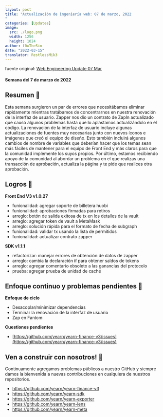 ```yaml
---
layout: post
title: "Actualización de ingeniería web: 07 de marzo, 2022
"
categories: [Updates]
image:
  src: ./logo.png
  width: 1256
  height: 1024
author: f0xTheSin
date: "2022-03-15"
translator: RestlessMik3
---
```


fuente original: [Web Engineering Update 07 Mar](https://yearnweb.substack.com/p/yearn-web-engineering-updates?s=r)

#### Semana del 7 de marzo de 2022

## **Resumen 💌**

Esta semana surgieron un par de errores que necesitábamos eliminar rápidamente mientras tratábamos de concentrarnos en nuestra renovación de la interfaz de usuario. Zapper nos dio un contrato de ZapIn actualizado que causó algunos problemas hasta que lo aplastamos actualizándolo en el código. La renovación de la interfaz de usuario incluye algunas actualizaciones de fuentes muy necesarias junto con nuevos íconos e imágenes que creó el equipo de diseño. Esto también incluirá algunos cambios de nombre de variables que deberían hacer que los temas sean más fáciles de mantener para el equipo de Front End y más claros para que la comunidad implemente los suyos propios. Por último, estamos recibiendo apoyo de la comunidad al abordar un problema en el que realizas una transacción de aprobación, actualiza la página y te pide que realices otra aprobación.

## **Logros 🎊**

**Front End V3 v1.0.27**

- funionalidad: agregar soporte de billetera huobi
- funionalidad: aprobaciones firmadas para retiros
- arreglo: botón de salida exitosa de tx en los detalles de la vault
- arreglo: agregar token de vault a MetaMask
- arreglo: solución rápida para el formato de fecha de subgraph
- funionalidad: validar tx usando la lista de permitidos
- funionalidad: actualizar contrato zapper

**SDK v1.1.1**

- refactorizar: manejar errores de obtención de datos de zapper
- arreglo: cambia la declaración if para obtener saldos de tokens
- arreglo: agregar comentario obsoleto a las ganancias del protocolo
- prueba: agregar prueba de unidad de caché

## **Enfoque continuo y problemas pendientes 🍙**

**Enfoque de ciclo**

- Desacoplar/minimizar dependencias
- Terminar la renovación de la interfaz de usuario
- Zap en Fantom

**Cuestiones pendientes**

- [https://github.com/yearn/yearn-finance-v3/issues](https://github.com/yearn/yearn-finance-v3/issues)

## **Ven a construir con nosotros! 👷**

Continuamente agregamos problemas públicos a nuestro GitHub y siempre damos la bienvenida a nuevas contribuciones en cualquiera de nuestros repositorios.

- https://github.com/yearn/yearn-finance-v3
- https://github.com/yearn/yearn-sdk
- https://github.com/yearn/yearn-exporter
- https://github.com/yearn/yearn-lens
- https://github.com/yearn/yearn-meta
